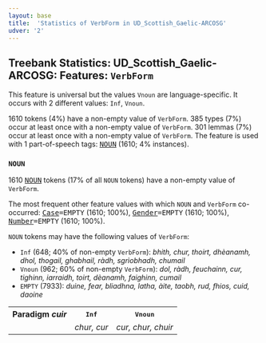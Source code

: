 ```yaml
---
layout: base
title:  'Statistics of VerbForm in UD_Scottish_Gaelic-ARCOSG'
udver: '2'
---
```


## Treebank Statistics: UD_Scottish_Gaelic-ARCOSG: Features: `VerbForm`

This feature is universal but the values `Vnoun` are language-specific.
It occurs with 2 different values: `Inf`, `Vnoun`.

1610 tokens (4%) have a non-empty value of `VerbForm`.
385 types (7%) occur at least once with a non-empty value of `VerbForm`.
301 lemmas (7%) occur at least once with a non-empty value of `VerbForm`.
The feature is used with 1 part-of-speech tags: <tt><a href="gd_arcosg-pos-NOUN.html">NOUN</a></tt> (1610; 4% instances).

### `NOUN`

1610 <tt><a href="gd_arcosg-pos-NOUN.html">NOUN</a></tt> tokens (17% of all `NOUN` tokens) have a non-empty value of `VerbForm`.

The most frequent other feature values with which `NOUN` and `VerbForm` co-occurred: <tt><a href="gd_arcosg-feat-Case.html">Case</a></tt><tt>=EMPTY</tt> (1610; 100%), <tt><a href="gd_arcosg-feat-Gender.html">Gender</a></tt><tt>=EMPTY</tt> (1610; 100%), <tt><a href="gd_arcosg-feat-Number.html">Number</a></tt><tt>=EMPTY</tt> (1610; 100%).

`NOUN` tokens may have the following values of `VerbForm`:

* `Inf` (648; 40% of non-empty `VerbForm`): <em>bhith, chur, thoirt, dhèanamh, dhol, thogail, ghabhail, ràdh, sgrìobhadh, chumail</em>
* `Vnoun` (962; 60% of non-empty `VerbForm`): <em>dol, ràdh, feuchainn, cur, tighinn, iarraidh, toirt, dèanamh, faighinn, cumail</em>
* `EMPTY` (7933): <em>duine, fear, bliadhna, latha, àite, taobh, rud, fhios, cuid, daoine</em>

<table>
  <tr><th>Paradigm <i>cuir</i></th><th><tt>Inf</tt></th><th><tt>Vnoun</tt></th></tr>
  <tr><td><tt></tt></td><td><em>chur, cur</em></td><td><em>cur, chur, chuir</em></td></tr>
</table>

